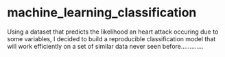 # machine_learning_classification

Using a dataset that predicts the likelihood an heart attack occuring due to some variables, I decided to build a reproducible classification model that will work efficiently on a set of similar data never seen before.............   
